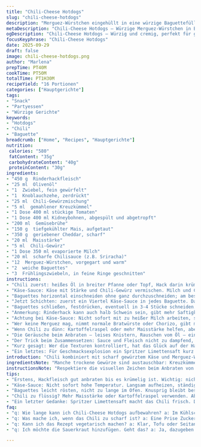 ```yaml
---
title: "Chili-Cheese Hotdogs"
slug: "chili-cheese-hotdogs"
description: "Merguez-Würstchen eingehüllt in eine würzige Baguettefüllung mit Chili aus Rinderhack, Tomaten, Kidneybohnen und Mais. Mit einer samtigen Käse-Chili-Sauce getoppt, die mit Sambal Oelek für den richtigen Kick sorgt. Zwiebeln geben Frische, während Gewürze wie Kreuzkümmel und Chili-Pulver jede Komponente verbinden. Die Sauce wird durch Maisstärke gebunden und mit evaporierter Milch cremig gemacht. Ein unkompliziertes Gericht zum Teilen, das rustikal, würzig und sättigend ist."
metaDescription: "Chili-Cheese Hotdogs – Würzige Merguez-Würstchen in Baguettes mit cremiger Käse-Sauce. Ideal für gesellige Runden. Einfach, lecker und sättigend."
ogDescription: "Chili-Cheese Hotdogs – Würzig und cremig, perfekt für gesellige Abende. Merguez-Würstchen in Baguettes, ideal zum Teilen."
focusKeyphrase: "Chili-Cheese Hotdogs"
date: 2025-09-29
draft: false
image: chili-cheese-hotdogs.png
author: "Marlena"
prepTime: PT40M
cookTime: PT50M
totalTime: PT1H30M
recipeYield: "16 Portionen"
categories: ["Hauptgerichte"]
tags:
- "Snack"
- "Partyessen"
- "Würzige Gerichte"
keywords:
- "Hotdogs"
- "Chili"
- "Baguette"
breadcrumb: ["Home", "Recipes", "Hauptgerichte"]
nutrition: 
 calories: "580"
 fatContent: "35g"
 carbohydrateContent: "40g"
 proteinContent: "30g"
ingredients:
- "450 g  Rinderhackfleisch"
- "25 ml  Olivenöl"
- "1  Zwiebel, fein gewürfelt"
- "1  Knoblauchzehe, zerdrückt"
- "25 ml  Chili-Gewürzmischung"
- "5 ml  gemahlener Kreuzkümmel"
- "1 Dose 400 ml stückige Tomaten"
- "1 Dose 400 ml Kidneybohnen, abgespült und abgetropft"
- "200 ml  Gemüsebrühe"
- "150 g  tiefgekühlter Mais, aufgetaut"
- "350 g  geriebener Cheddar, scharf"
- "20 ml  Maisstärke"
- "5 ml  Chili-Gewürz"
- "1 Dose 350 ml evaporierte Milch"
- "20 ml  scharfe Chilisauce (z.B. Sriracha)"
- "12  Merguez-Würstchen, vorgegart und warm"
- "2  weiche Baguettes"
- "3  Frühlingszwiebeln, in feine Ringe geschnitten"
instructions:
- "Chili zuerst: heißes Öl in breiter Pfanne oder Topf, Hack darin krümelig anbraten, immer mal mit Holzlöffel zerdrücken. Wenn es anfängt zu riechen und kleine braune Stellen zeigt, Zwiebeln und Knoblauch dazugeben, rühren. Wenn alles glasig bis gold ist, Salz und Pfeffer darüber. Gewürze einstreuen, nach kurzem Anbraten dann Tomaten, Bohnen, Mais und Brühe dazu. Deckel drauf, Hitze runter, simmern lassen. Nicht nur Zeit, schauen wie die Soße bindet, eventuell noch Brühe oder Wasser zugeben, falls zu dick."
- "Käse-Sauce: Käse mit Stärke und Chili-Gewürz vermischen. Milch und Chilisauce langsam dazugießen, alles in kleineren Topf. Niemals kalt direkt erhitzen, sonst klumpt die Stärke. Bei mittlerer Hitze, mit Schneebesen, langsam zum Köcheln bringen. Weit rühren, gegen Anbrennen und Klumpen. Sobald cremig und Bläschen sichtbar, Herd aus. Achtung: nicht zu lange, sonst zerfällt Käse, wird zäh."
- "Baguettes horizontal einschneiden ohne ganz durchzuschneiden; am besten mit scharfem Messer, sonst zerreißt die Kruste. Kurz im Ofen (150°C) oder Grill, damit sie leicht warm und leicht knusprig werden – hält die Füllung später besser."
- "Jetzt Schichten: zuerst ein Viertel Käse-Sauce in jedes Baguette. Dann die Merguez reinschieben, leicht überlappend, damit sie nicht verrutschen. Chili großzügig darüber verteilen, mehr Sauce zum Überziehen. Frühlingszwiebeln oben drauf, das gibt Frische und Biss."
- "Baguettes schließen, festdrücken, eventuell in 3-4 Stücke schneiden, für handliches Teilen. Bissfest soll es sein, nicht matschig."
- "Anmerkung: Rinderhack kann auch halb Schwein sein, gibt mehr Saftigkeit. Gemüsebrühe ersetze ich manchmal durch Bier für mehr Tiefe, dann weniger salzen, wegen Bitterkeit. Gefrorener Mais ist praktisch; frischer Mangel bleibt toller Biss. Tomaten gerne mit etwas Zucker ausgleichen, wenn zu sauer."
- "Achtung bei Käse-Sauce: Nicht sofort mit zu heißer Milch arbeiten, sonst gibt's Klümpchen, lieber langsam einrühren. Stärkemehl vorab mischen hilft. Sauce isst man auch gern solo, probieren!"
- "Wer keine Merguez mag, nimmt normale Bratwürste oder Chorizo, gibt mehr Rauchigkeit. Frühlingszwiebeln ruhig ersetzen durch fein gehackte rote Zwiebeln für mehr Schärfe."
- "Wenn Chili zu dünn: Kartoffelraspel oder mehr Maisstärke helfen, aber vorsichtig, nicht zu fest machen. Farbe-und Aroma-Test wichtig, nicht nur Zeit."
- "Die Geräusche beim Anbraten – leises Knistern, Rauschen vom Öl – einfach aufpassen, nicht zu viel rühren. Fleisch trocknet sonst aus, besser bräunt es richtig."
- "Der Trick beim Zusammensetzen: Sauce und Fleisch nicht zu dampfend, sonst Baguette matschig. Abkühlen lassen, dann befüllen."
- "Kurz gesagt: Wer die Texturen kontrolliert, hat das Glück auf der Hand. Zu viel Flüssigkeit? Sauce binden. Zu trocken? Löffel Brühe. Einfach mit Sorgfalt."
- "Ein letztes: Für Geschmacksexplosion ein Spritzer Limettensaft kurz vor dem Servieren über Chili. Gibt Spannung, hebt die Schwere."
introduction: "Chili kombiniert mit scharf gewürztem Käse und Merguez-Würstchen – das hat Charme und Kraft. Merguez gibt den würzigen Protein-Kick, das Chili die schöne Tiefe aus Tomaten, Bohnen und Mais. Soße cremig, nicht zu flüssig, um in den Baguettes zu haften. Klar, Brot wird leicht weich, aber bleibt genug Biss. Ich habe oft Käse­saucen probiert, nicht jede hält stand bei Hitze, darum macht Maisstärke den Unterschied. Sambal Oelek zum Schluss, nicht früh, sonst verliert es die Frische. Essen mit Fingern. Würzig, warm, mit scharfen Spitzen und frischen Zwiebeln. Ein rustikales Gericht, das sich teilt, ideal für gesellige Runden."
ingredientsNote: "Manche trockene Gewürze sind austauschbar: Kreuzkümmel kann mit Koriander ersetzt werden, wenn nicht vorhanden. Ich nehme Olivenöl für Aroma, aber auch neutrale Öle tun es. Wenn keine evaporierte Milch da ist, kann man Vollmilch nehmen, allerdings wird die Sauce dann dünner und braucht mehr Zeit zum Eindicken. Tofu statt Fleisch? Möglich, aber dann mit kräftigen Gewürzen arbeiten, sonst verliert das Ganze an Charakter. Tiefgekühlter Mais ist einfach zu nutzen, frischer gibt noch mehr Crunch. Dosentomaten auf Qualität checken, sie geben Aroma. Merguez, wenn nicht zu scharf, kann auch mit BBQ-Würstchen getauscht werden. Wichtig: Beim Einweichen der Bohnen Zeit lassen und gut spülen, sonst wird die Soße trüb. Bei Ersatz von Brühe durch Wasser kräftiger würzen, damit kein Geschmack flöten geht."
instructionsNote: "Respektiere die visuellen Zeichen beim Anbraten von Hackfleisch: Scharf anbraten bis sich braune Krusten bilden, nicht rühren sondern nur leicht bewegen, erst dann Zwiebeln und Knoblauch einstreuen für bessere Röstaromen. Das Chili langsam simmern lassen, Geschmack entwickelt sich mit Zeit und Hitze, Geduld zahlt sich aus. Käse-Sauce will ruhige Hitze und ständiges Umrühren – sonst brennt sie schnell an und wird klumpig. Hinweis: Maisstärke vorher mit Käse zu mischen, verhindert Klumpenbildung. Baguettes nur leicht anwärmen, damit sie nicht auseinanderfallen beim Füllen – zu kalt zerpflückt sie, zu heiß macht sie matschig. Zwiebeln zuletzt darüber, sofort servieren – sie verlieren sonst an Knackigkeit. Kleiner Trick: Sauce mit einem Teelöffel zum Test auf kaltem Teller prüfen, Dicke kontrollieren. Nicht von der Uhr, sondern von den Farben lassen. Die perfekte Balance aus Cremigkeit und Biss ist das Ziel."
tips:
- "Erstens, Hackfleisch gut anbraten bis es krümelig ist. Wichtig: nicht zu viel rühren. Zwiebeln und Knoblauch erst später dazu. Röstaromen sind entscheidend für das Aroma. Ein Trick: Hitzeregulierung spielt eine Rolle, Hitze muss stimmen."
- "Käse-Sauce: Nicht sofort hohe Temperatur. Langsam aufheizen, ständig rühren. Klumpenbildung vermeiden. Falls doch Klumpen, kurz pürieren. Ich mische Käse und Stärke vorher. Hilft ungemein!"
- "Baguettes leicht rösten, nicht zu lange im Ofen. Knusprig bleibt besser, als matschig. Hier ist Timing wichtig. Check die Kruste. Frische Zwiebeln erst zum Schluss. Es gibt mehr Knackigkeit."
- "Chili zu flüssig? Mehr Maisstärke oder Kartoffelraspel verwenden. Aber vorsichtig dosieren. Zu fest wird's schnell. Farbe und Konsistenz sind entscheidend. Regularität beim Rühren sorgt für gleichmäßigen Geschmack."
- "Ein letzter Gedanke: Spritzer Limettensaft macht das Chili frisch. Deutlich besser. Aber nicht zu früh hinzufügen. Manche Duftstoffe verfliegen. Achte darauf, dass alles am Ende harmoniert."
faq:
- "q: Wie lange kann ich Chili-Cheese Hotdogs aufbewahren? a: Im Kühlschrank 2-3 Tage haltbar. Für längere Zeit einfrieren. Portionieren hilft. Aber vorher gut abkühlen lassen, damit die Baguettes nicht matschig werden."
- "q: Was mache ich, wenn das Chili zu scharf ist? a: Eine Prise Zucker kann helfen. Oder mehr Bohnen dazugeben, das mildert den Schärfegrad. Auch Sahne könnte eine Lösung sein in der Sauce."
- "q: Kann ich das Rezept vegetarisch machen? a: Klar, Tofu oder Seitan im Chili verwenden. Gewürze anpassen für mehr Geschmack. Bei der Käse-Sauce, vegane Alternativen probieren. Experimentiere mit deinen Lieblingsgeschmäckern."
- "q: Ich möchte die Sauerkraut hinzufügen. Geht das? a: Ja, dazugeben. Aber erst in den letzten 10 Minuten der Kochzeit. Einfach unterheben für zusätzliche Textur. Klar, das gibt einen besonderen Biss und Geschmack."

---
```

